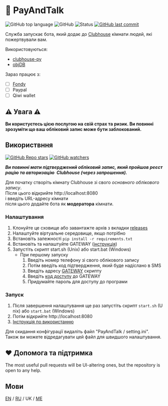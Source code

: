<!-- https://github.com/kirillkuzin/donatehouse/blob/master/README.md -->
# 👋 PayAndTalk
![GitHub top language](https://img.shields.io/github/languages/top/gornostay25/PayAndTalk) ![GitHub](https://img.shields.io/github/license/gornostay25/PayAndTalk) ![Status](https://img.shields.io/static/v1?label=Status&message=Development&color=important&style=flat) [![GitHub last commit](https://img.shields.io/github/last-commit/gornostay25/PayAndTalk)](https://github.com/gornostay25/PayAndTalk/commits/main)

Служба запускає бота, який додає до [Clubhouse](https://www.joinclubhouse.com) кімнати людей, які пожертвували вам.

Використовуються:
- [clubhouse-py](https://github.com/stypr/clubhouse-py)
- [objDB](https://googlescripts.harryonline.net/objdb)

Зараз працює з:
- [ ] [Fondy](https://fondy.ua/uk/)
- [ ] Paypal
- [ ] Qiwi wallet

## ⚠️ Увага ⚠️
**Ви користуєтесь цією послугою на свій страх та ризик. Ви повинні  зрозуміти
що ваш обліковий запис може бути заблокований.**

## Використвння

[![GitHub Repo stars](https://img.shields.io/github/stars/gornostay25/PayAndTalk?style=social)](https://github.com/gornostay25/PayAndTalk/stargazers) [![GitHub watchers](https://img.shields.io/github/watchers/gornostay25/PayAndTalk?style=social)](https://github.com/gornostay25/PayAndTalk/watchers)


***Ви повинні мати підтверджений обліковий запис, який пройшов реєстрацію та авторизацію
 Clubhouse (через запрошення).***


Для початку створіть кімнату Clubhouse зі свого *основного облікового запису*.<br>
Після цього відкрийте http://localhost:8080 <br>
 і введіть URL-адресу кімнати<br>
після цього додайте бота як **модератора** кімнати.

### Налаштування

1. Клонуйте це сховище або завантажте архів з вкладки [releases](https://github.com/gornostay25/PayAndTalk/releases)
2. Налаштуйте віртуальне середовище, якщо потрібно
3. Встановіть залежності `pip install -r requirements.txt`
4. Встановіть та налаштуйте GATEWAY ([інструкція](/docs/UK/GAS.md))
5. Запустіть скрипт start.sh (Unix) або start.bat (Windows)
   * При першому запуску
      1. Введіть номер телефону зі свого облікового запису
      2. Потім введіть код підтвердження, який буде надіслано в SMS
      3. Введіть адресу [GATEWAY](/docs/UK/GAS.md) скрипту
      4. Введіть [код доступу](/docs/UK/GAS.md) до GATEWAY
      5. Придумайте пароль для доступу до програми

### Запуск

1. Після завершення налаштування ще раз запустіть скрипт `start.sh` (Unix) або `start.bat` (Windows)
2. Потім відкрийте http://localhost:8080
3. [Інструкція по використанню](/docs/UK/USE.md)


Для скидання конфігурації видаліть файл "PayAndTalk / setting.ini".
Також ви можете відредагувати цей файл для швидшого налаштування.

## ❤️ Допомога та підтримка

The most useful pull requests will be UI-altering ones, but the repository 
is open to any help.


## Мови

[EN](/README.md) / [RU](/docs/RU/README.md) / UK / [ME](/docs/ME/README.md)
<!-- https://github.com/kirillkuzin/donatehouse/blob/master/README.md -->
